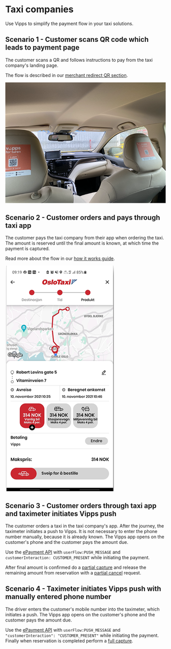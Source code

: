 <!-- START_METADATA
---
title: Taxi companies
sidebar_label: Taxi companies
sidebar_position: 70
pagination_next: null
pagination_prev: null
---
END_METADATA -->

# Taxi companies

Use Vipps to simplify the payment flow in your taxi solutions.

## Scenario 1 - Customer scans QR code which leads to payment page

The customer scans a QR and follows instructions to pay from the taxi company's landing page.

The flow is described in our [merchant redirect QR section](https://developer.vippsmobilepay.com/docs/vipps-solutions/qr-code-print#merchant-redirect-qr-codes).

![labeling_in_the_taxi](images/labeling_in_the_taxi.png)

## Scenario 2 - Customer orders and pays through taxi app

The customer pays the taxi company from their app when ordering the taxi. The amount is reserved until the final amount is known, at which time the payment is captured.

Read more about the flow in our [how it works guide](https://developer.vippsmobilepay.com/docs/APIs/epayment-api/how-it-works/vipps-epayment-api-how-it-works-online).

![taxi_route](images/taxi_route.png)

## Scenario 3 - Customer orders through taxi app and taximeter initiates Vipps push

The customer orders a taxi in the taxi company's app. After the journey, the taximeter initiates a push to Vipps. It is not necessary to enter the phone number manually, because it is already known.
The Vipps app opens on the customer's phone and the customer pays the amount due.

Use the [ePayment API](https://developer.vippsmobilepay.com/docs/APIs/epayment-api) with `userFlow:PUSH_MESSAGE` and `customerInteraction: CUSTOMER_PRESENT` while initiating the payment.

After final amount is confirmed do a [partial capture](https://developer.vippsmobilepay.com/docs/APIs/epayment-api/operations/capture#partial-capture)
and release the remaining amount from reservation with a [partial cancel](https://developer.vippsmobilepay.com/docs/APIs/epayment-api/operations/cancel#cancel-after-a-partial-capture) request.



## Scenario 4 - Taximeter initiates Vipps push with manually entered phone number

The driver enters the customer's mobile number into the taximeter, which initiates a push.
The Vipps app opens on the customer's phone and the customer pays the amount due.

Use the [ePayment API](https://developer.vippsmobilepay.com/docs/APIs/epayment-api) with `userFlow:PUSH_MESSAGE` and `"customerInteraction": "CUSTOMER_PRESENT"` while initiating the payment.
Finally when reservation is completed perform a [full capture](https://developer.vippsmobilepay.com/docs/APIs/epayment-api/operations/capture#capture-via-the-api).
